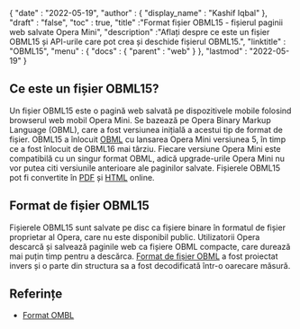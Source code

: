 {
  "date" : "2022-05-19",
  "author" : {
    "display_name" : "Kashif Iqbal"
},
  "draft" : "false",
  "toc" : true,
  "title" :"Format fișier OBML15 - fișierul paginii web salvate Opera Mini",
  "description" :"Aflați despre ce este un fișier OBML15 și API-urile care pot crea și deschide fișierul OBML15.",
  "linktitle" : "OBML15",
  "menu" : {
    "docs" : {
      "parent" : "web"
}
},
  "lastmod" : "2022-05-19"
}

## Ce este un fișier OBML15?

Un fișier OBML15 este o pagină web salvată pe dispozitivele mobile folosind browserul web mobil Opera Mini. Se bazează pe Opera Binary Markup Language (OBML), care a fost versiunea inițială a acestui tip de format de fișier. OBML15 a înlocuit [OBML](/ro/web/obml/) cu lansarea Opera Mini versiunea 5, în timp ce a fost înlocuit de OBML16 mai târziu. Fiecare versiune Opera Mini este compatibilă cu un singur format OBML, adică upgrade-urile Opera Mini nu vor putea citi versiunile anterioare ale paginilor salvate. Fișierele OBML15 pot fi convertite în [PDF](/ro/pdf/) și [HTML](/ro/web/html/) online.

## Format de fișier OBML15

Fișierele OBML15 sunt salvate pe disc ca fișiere binare în formatul de fișier proprietar al Opera, care nu este disponibil public. Utilizatorii Opera descarcă și salvează paginile web ca fișiere OBML compacte, care durează mai puțin timp pentru a descărca. [Format de fișier OBML](https://github.com/grawity/obml-parser/blob/master/obml.md) a fost proiectat invers și o parte din structura sa a fost decodificată într-o oarecare măsură.

## Referințe

* [Format OMBL](https://github.com/grawity/obml-parser/blob/master/obml.md)

